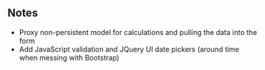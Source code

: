 Notes
-----

* Proxy non-persistent model for calculations and pulling the data into the form
* Add JavaScript validation and JQuery UI date pickers (around time when messing with Bootstrap)
